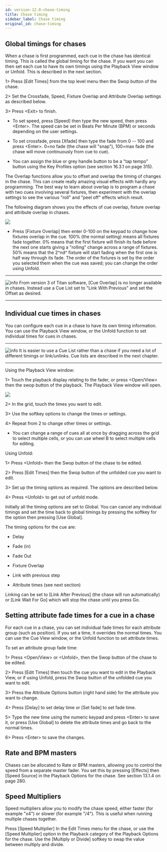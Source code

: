 ```yaml
---
id: version-12.0-chase-timing
title: Chase timing
sidebar_label: Chase timing
original_id: chase-timing
---
```


Global timings for chases
-------------------------

When a chase is first programmed, each cue in the chase has identical
timing. This is called the global timing for the chase. If you want you
can then set each cue to have its own timings using the Playback View
window or Unfold. This is described in the next section.

1\> Press \[Edit Times\] from the top level menu then the Swop button of
the chase.

2\> Set the Crossfade, Speed, Fixture Overlap and Attribute Overlap
settings as described below.

3\> Press \<Exit\> to finish.

-   To set speed, press \[Speed\] then type the new speed, then press
    \<Enter\>. The speed can be set in Beats Per Minute (BPM) or seconds
    depending on the user settings.

-   To set crossfade, press \[Xfade\] then type the fade from 0 -- 100
    and press \<Enter\>. 0=no fade (the chase will "snap"), 100=max fade
    (the chase will move continuously from cue to cue).

-   You can assign the blue or grey handle button to be a "tap tempo"
    button using the Key Profiles option (see section 16.3.1 on page
    315).

The Overlap functions allow you to offset and overlap the timing of
changes in the chase. This can create really amazing visual effects with
hardly any programming. The best way to learn about overlap is to
program a chase with two cues involving several fixtures, then
experiment with the overlap settings to see the various "roll" and "peel
off" effects which result.

The following diagram shows you the effects of cue overlap, fixture
overlap and attribute overlap in chases.

![](/docs/images/image250.png)

-   Press \[Fixture Overlap\] then enter 0-100 on the keypad to change
    how fixtures overlap in the cue. 100% (the normal setting) means all
    fixtures fade together. 0% means that the first fixture will finish
    its fade before the next one starts giving a "rolling" change across
    a range of fixtures. 50% means that the 2^nd^ fixture will start
    fading when the first one is half way through its fade. The order of
    the fixtures is set by the order you selected them when the cue was
    saved; you can change the order using Unfold.

  --------------------------------------------------------------------------------------------- -----------------------------------------------------------------------------------------------------------------------------------------------------------------------
  ![info](/docs/images/image6.png)   From version 3 of Titan software, \[Cue Overlap\] is no longer available in chases. Instead use a Cue List set to "Link With Previous" and set the Offset as desired.
  --------------------------------------------------------------------------------------------- -----------------------------------------------------------------------------------------------------------------------------------------------------------------------

Individual cue times in chases
------------------------------

You can configure each cue in a chase to have its own timing
information. You can use the Playback View window, or the Unfold
function to set individual times for cues in chases.

  --------------------------------------------------------------------------------------------- ---------------------------------------------------------------------------------------------------------------------------------------------------------
  ![info](/docs/images/image6.png)   It is easier to use a Cue List rather than a chase if you need a lot of different timings or link/unlinks. Cue lists are described in the next chapter.
  --------------------------------------------------------------------------------------------- ---------------------------------------------------------------------------------------------------------------------------------------------------------

Using the Playback View window:

1\> Touch the playback display relating to the fader, or press
\<Open/View\> then the swop button of the playback. The Playback View
window will open.

![](/docs/images/image249.png)

2\> In the grid, touch the times you want to edit.

3\> Use the softkey options to change the times or settings.

4\> Repeat from 2 to change other times or settings.

-   You can change a range of cues all at once by dragging across the
    grid to select multiple cells, or you can use wheel B to select
    multiple cells for editing.

Using Unfold:

1\> Press \<Unfold\> then the Swop button of the chase to be edited.

2\> Press \[Edit Times\] then the Swop button of the unfolded cue you
want to edit.

3\> Set up the timing options as required. The options are described
below.

4\> Press \<Unfold\> to get out of unfold mode.

Initially all the timing options are set to Global. You can cancel any
individual timings and set the time back to global timings by pressing
the softkey for the option then pressing \[Use Global\].

The timing options for the cue are:

-   Delay

-   Fade (in)

-   Fade Out

-   Fixture Overlap

-   Link with previous step

-   Attribute times (see next section)

Linking can be set to \[Link After Previous\] (the chase will run
automatically) or \[Link Wait For Go\] which will stop the chase until
you press Go.

Setting attribute fade times for a cue in a chase
-------------------------------------------------

For each cue in a chase, you can set individual fade times for each
attribute group (such as position). If you set a time, it overrides the
normal times. You can use the Cue View window, or the Unfold function to
set attribute times.

To set an attribute group fade time:

1\> Press \<Open/View\> or \<Unfold\>, then the Swop button of the chase
to be edited.

2\> Press \[Edit Times\] then touch the cue you want to edit in the
Playback View, or if using Unfold, press the Swop button of the unfolded
cue you want to edit.

3\> Press the Attribute Options button (right hand side) for the
attribute you want to change.

4\> Press \[Delay\] to set delay time or \[Set fade\] to set fade time.

5\> Type the new time using the numeric keypad and press \<Enter\> to
save it, or press \[Use Global\] to delete the attribute times and go
back to the normal times.

6\> Press \<Enter\> to save the changes.

Rate and BPM masters
--------------------

Chases can be allocated to Rate or BPM masters, allowing you to control
the speed from a separate master fader. You set this by pressing
\[Effects\] then \[Speed Source\] in the Playback Options for the chase.
See section 13.1.4 on page 280.

Speed Multipliers
-----------------

Speed multipliers allow you to modify the chase speed, either faster
(for example "x4") or slower (for example "/4"). This is useful when
running multiple chases together.

Press \[Speed Multiplier\] In the Edit Times menu for the chase, or use
the \[Speed Multiplier\] option in the Playback category of the Playback
Options for the chase. Use the \[Multiply or Divide\] softkey to swap
the value between multiply and divide.


